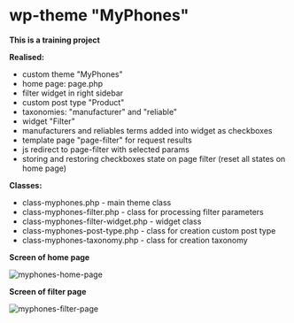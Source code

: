 # wp-theme "MyPhones"
**This is a training project**

**Realised:**
- custom theme "MyPhones"
- home page: page.php
- filter widget in right sidebar
- custom post type "Product"
- taxonomies: "manufacturer" and "reliable"
- widget "Filter"
- manufacturers and reliables terms added into widget as checkboxes
- template page "page-filter" for request results
- js redirect to page-filter with selected params
- storing and restoring checkboxes state on page filter (reset all states on home page)

**Classes:**
- class-myphones.php - main theme class
- class-myphones-filter.php - class for processing filter parameters
- class-myphones-filter-widget.php - widget class
- class-myphones-post-type.php - class for creation custom post type
- class-myphones-taxonomy.php - class for creation taxonomy

**Screen of home page**

![myphones-home-page](https://user-images.githubusercontent.com/13946156/53472663-f30d6400-3a70-11e9-9eb9-2242cc23056b.png)

**Screen of filter page**

![myphones-filter-page](https://user-images.githubusercontent.com/13946156/53472686-06203400-3a71-11e9-8dc8-1b567001abc6.png)
